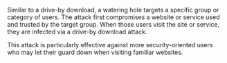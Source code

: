 Similar to a drive-by download, a watering hole targets a specific group or category of users. The attack first compromises a website or service used and trusted by the target group. When those users visit the site or service, they are infected via a drive-by download attack.

This attack is particularly effective against more security-oriented users who may let their guard down when visiting familiar websites.